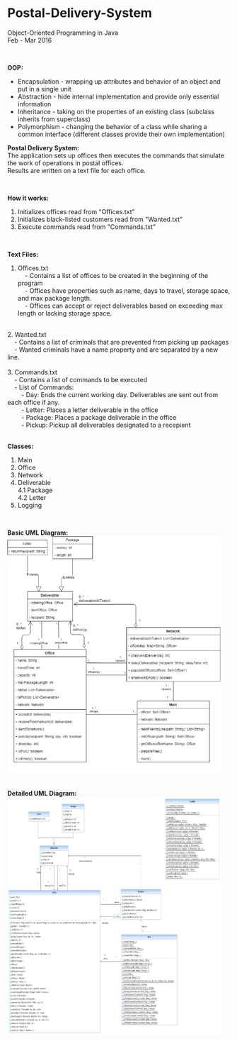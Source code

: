 # Postal-Delivery-System

Object-Oriented Programming in Java <br />
Feb - Mar 2016 <br />

<br />

<b>OOP:</b> <br />
<ul>
  <li>Encapsulation - wrapping up attributes and behavior of an object and put in a single unit</li>
  <li>Abstraction - hide internal implementation and provide only essential information</li>
  <li>Inheritance - taking on the properties of an existing class (subclass inherits from superclass)</li>
  <li>Polymorphism - changing the behavior of a class while sharing a common interface (different classes provide their own implementation)</li>
  </ul>
  
    
<b>Postal Delivery System:</b> <br />
The application sets up offices then executes the commands that simulate the work of operations in postal offices. <br />
Results are written on a text file for each office. <br />

<br />

<b>How it works:</b> <br />
1. Initializes offices read from "Offices.txt" <br />
2. Initializes black-listed customers read from "Wanted.txt" <br />
3. Execute commands read from "Commands.txt" <br />

<br />

<b>Text Files:</b>  <br />
1. Offices.txt  <br />
&nbsp;&nbsp;&nbsp;&nbsp;- Contains a list of offices to be created in the beginning of the program <br />
&nbsp;&nbsp;&nbsp;&nbsp;- Offices have properties such as name, days to travel, storage space, and max package length. <br />
&nbsp;&nbsp;&nbsp;&nbsp;- Offices can accept or reject deliverables based on exceeding max length or lacking storage space. <br />

<br />
2. Wanted.txt  <br />
&nbsp;&nbsp;&nbsp;&nbsp;- Contains a list of criminals that are prevented from picking up packages <br />
&nbsp;&nbsp;&nbsp;&nbsp;- Wanted criminals have a name property and are separated by a new line. <br />
<br />
3. Commands.txt  <br />
&nbsp;&nbsp;&nbsp;&nbsp;- Contains a list of commands to be executed <br />
&nbsp;&nbsp;&nbsp;&nbsp;- List of Commands: <br />
&nbsp;&nbsp;&nbsp;&nbsp;&nbsp;&nbsp;&nbsp;&nbsp;- Day: Ends the current working day. Deliverables are sent out from each office if any.<br />
&nbsp;&nbsp;&nbsp;&nbsp;&nbsp;&nbsp;&nbsp;&nbsp;- Letter: Places a letter deliverable in the office<br />
&nbsp;&nbsp;&nbsp;&nbsp;&nbsp;&nbsp;&nbsp;&nbsp;- Package: Places a package deliverable in the office<br />
&nbsp;&nbsp;&nbsp;&nbsp;&nbsp;&nbsp;&nbsp;&nbsp;- Pickup: Pickup all deliverables designated to a recepient<br />
<br />


<b>Classes:</b> <br />
1. Main <br />
2. Office <br />
3. Network <br />
4. Deliverable <br />
4.1 Package <br />
4.2 Letter <br />
5. Logging <br />
<br />

<b>Basic UML Diagram:</b> <br />
<img src="PostalDeliveryUML.jpg" alt="Basic UML Diagram" width=482 height=537>

<br />
<b>Detailed UML Diagram:</b> <br />
<img src="PostalDeliveryUML-Detailed.png" alt="Detailed UML Diagram" width=482 height=537>

